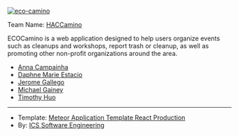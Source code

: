 [![eco-camino](https://github.com/HACC-Camino/eco-camino/actions/workflows/cli.yml/badge.svg)](https://github.com/HACC-Camino/eco-camino/actions/workflows/cli.yml)

Team Name: [HACCamino](https://hacc-camino.github.io/)

ECOCamino is a web application designed to help users organize events such as cleanups and workshops, report trash or cleanup, as well as promoting other non-profit organizations around the area. 

- [Anna Campainha](https://github.com/annacampainha)
- [Daphne Marie Estacio](https://dmtapia.github.io)
- [Jerome Gallego](https://github.com/alohajerome)
- [Michael Gainey](https://github.com/micgainey)
- [Timothy Huo](https://github.com/timothyhuo1)

---
* Template: [Meteor Application Template React Production](https://github.com/ics-software-engineering/meteor-application-template-react-production)
* By: [ICS Software Engineering](https://github.com/ics-software-engineering)
